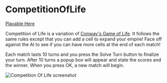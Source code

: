 # CompetitionOfLife
 
[Playable Here](https://zami77.github.io/CompetitionOfLife/)

Competition of Life is a variation of [Conway's Game of Life](https://en.wikipedia.org/wiki/Conway%27s_Game_of_Life). It follows the same rules except that you can add a cell to expand your empire! Face off against the AI to see if you can have more cells at the end of each match!
<br />

Each match lasts 10 turns and you press the Solve Turn button to finalize your turn. After 10 turns a popup box will appear and state the scores and the winner. When you press OK, a new match will begin.


![Competition Of Life screenshot](https://user-images.githubusercontent.com/15083731/167317789-3c2fa707-be47-47c3-8cd9-e6e24fb10b73.png)
